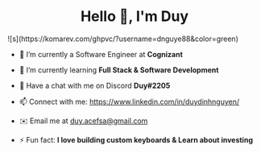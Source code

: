 
<h1 align = "center">Hello 👋, I'm Duy</h1>
![s](https://komarev.com/ghpvc/?username=dnguye88&color=green)
             
- 🔭 I’m currently a Software Engineer at **Cognizant**

- 🌱 I’m currently learning **Full Stack & Software Development**
- 💬 Have a chat with me on Discord **Duy#2205**
- 📫 Connect with me: https://www.linkedin.com/in/duydinhnguyen/
- ✉️  Email me at duy.acefsa@gmail.com
- ⚡ Fun fact: **I love building custom keyboards & Learn about investing**

